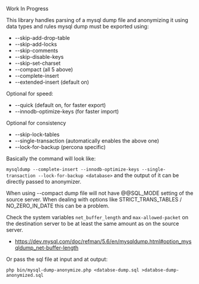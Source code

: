 

Work In Progress

This library handles parsing of a mysql dump file and anonymizing it using data types and rules
mysql dump must be exported using:
-  --skip-add-drop-table
-  --skip-add-locks
-  --skip-comments
-  --skip-disable-keys
-  --skip-set-charset
-  --compact (all 5 above)
-  --complete-insert
-  --extended-insert (default on)

Optional for speed:
-  --quick (default on, for faster export)
-  --innodb-optimize-keys (for faster import)

Optional for consistency
-  --skip-lock-tables
-  --single-transaction (automatically enables the above one)
-  --lock-for-backup (percona specific)

Basically the command will look like:

`mysqldump --complete-insert --innodb-optimize-keys --single-transaction --lock-for-backup <database>`
and the output of it can be directly passed to anonymizer.

When using --compact dump file will not have @@SQL_MODE setting of the source server. When dealing with options like STRICT_TRANS_TABLES / NO_ZERO_IN_DATE this can be a problem.

Check the system variables `net_buffer_length` and `max-allowed-packet` on the 
destination server to be at least the same amount as on the source server.
- https://dev.mysql.com/doc/refman/5.6/en/mysqldump.html#option_mysqldump_net-buffer-length


Or pass the sql file at input and at output:

`php bin/mysql-dump-anonymize.php <databse-dump.sql >databse-dump-anonymized.sql`
